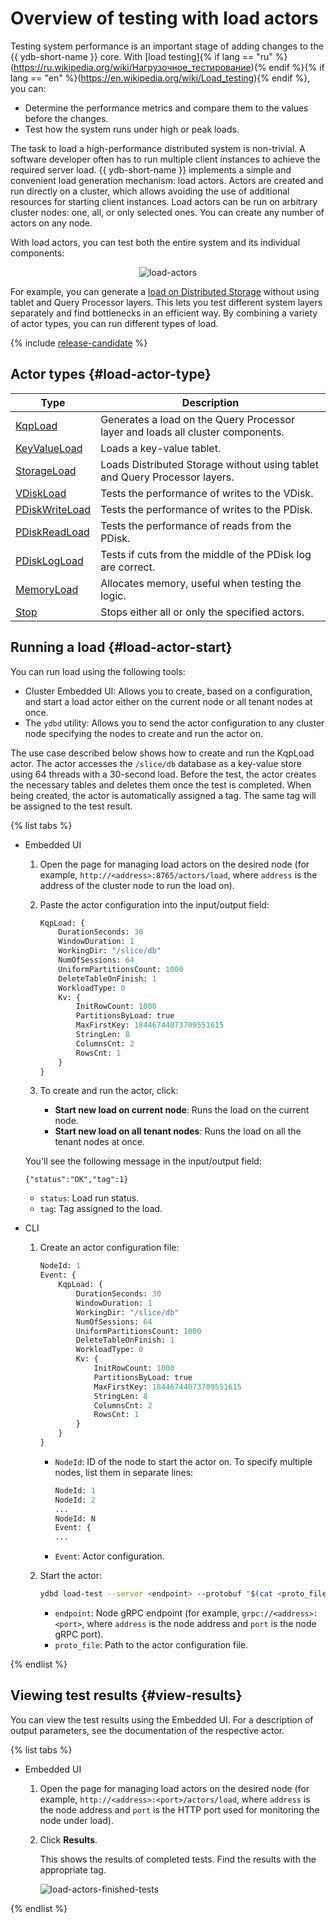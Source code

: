 # Overview of testing with load actors

Testing system performance is an important stage of adding changes to the {{ ydb-short-name }} core. With [load testing]{% if lang == "ru" %}(https://ru.wikipedia.org/wiki/Нагрузочное_тестирование){% endif %}{% if lang == "en" %}(https://en.wikipedia.org/wiki/Load_testing){% endif %}, you can:

* Determine the performance metrics and compare them to the values before the changes.
* Test how the system runs under high or peak loads.

The task to load a high-performance distributed system is non-trivial. A software developer often has to run multiple client instances to achieve the required server load. {{ ydb-short-name }} implements a simple and convenient load generation mechanism: load actors. Actors are created and run directly on a cluster, which allows avoiding the use of additional resources for starting client instances. Load actors can be run on arbitrary cluster nodes: one, all, or only selected ones. You can create any number of actors on any node.

With load actors, you can test both the entire system and its individual components:

<center>

![load-actors](../_assets/load-actors.svg)

</center>

For example, you can generate a [load on Distributed Storage](load-actors-storage.md) without using tablet and Query Processor layers. This lets you test different system layers separately and find bottlenecks in an efficient way. By combining a variety of actor types, you can run different types of load.

{% include [release-candidate](../_includes/trunk.md) %}

## Actor types {#load-actor-type}

| Type | Description |
--- | ---
| [KqpLoad](load-actors-kqp.md) | Generates a load on the Query Processor layer and loads all cluster components. |
| [KeyValueLoad](load-actors-key-value.md) | Loads a key-value tablet. |
| [StorageLoad](load-actors-storage.md) | Loads Distributed Storage without using tablet and Query Processor layers. |
| [VDiskLoad](load-actors-vdisk.md) | Tests the performance of writes to the VDisk. |
| [PDiskWriteLoad](load-actors-pdisk-write.md) | Tests the performance of writes to the PDisk. |
| [PDiskReadLoad](load-actors-pdisk-read.md) | Tests the performance of reads from the PDisk. |
| [PDiskLogLoad](load-actors-pdisk-log.md) | Tests if cuts from the middle of the PDisk log are correct. |
| [MemoryLoad](load-actors-memory.md) | Allocates memory, useful when testing the logic. |
| [Stop](load-actors-stop.md) | Stops either all or only the specified actors. |

## Running a load {#load-actor-start}

You can run load using the following tools:

* Cluster Embedded UI: Allows you to create, based on a configuration, and start a load actor either on the current node or all tenant nodes at once.
* The `ydbd` utility: Allows you to send the actor configuration to any cluster node specifying the nodes to create and run the actor on.

The use case described below shows how to create and run the KqpLoad actor. The actor accesses the `/slice/db` database as a key-value store using 64 threads with a 30-second load. Before the test, the actor creates the necessary tables and deletes them once the test is completed. When being created, the actor is automatically assigned a tag. The same tag will be assigned to the test result.

{% list tabs %}

- Embedded UI

   1. Open the page for managing load actors on the desired node (for example, `http://<address>:8765/actors/load`, where `address` is the address of the cluster node to run the load on).
   1. Paste the actor configuration into the input/output field:

      ```proto
      KqpLoad: {
          DurationSeconds: 30
          WindowDuration: 1
          WorkingDir: "/slice/db"
          NumOfSessions: 64
          UniformPartitionsCount: 1000
          DeleteTableOnFinish: 1
          WorkloadType: 0
          Kv: {
              InitRowCount: 1000
              PartitionsByLoad: true
              MaxFirstKey: 18446744073709551615
              StringLen: 8
              ColumnsCnt: 2
              RowsCnt: 1
          }
      }
      ```

   1. To create and run the actor, click:
      * **Start new load on current node**: Runs the load on the current node.
      * **Start new load on all tenant nodes**: Runs the load on all the tenant nodes at once.

   You'll see the following message in the input/output field:

   ```text
   {"status":"OK","tag":1}
   ```

   * `status`: Load run status.
   * `tag`: Tag assigned to the load.

- CLI

   1. Create an actor configuration file:

      ```proto
      NodeId: 1
      Event: {
          KqpLoad: {
              DurationSeconds: 30
              WindowDuration: 1
              WorkingDir: "/slice/db"
              NumOfSessions: 64
              UniformPartitionsCount: 1000
              DeleteTableOnFinish: 1
              WorkloadType: 0
              Kv: {
                  InitRowCount: 1000
                  PartitionsByLoad: true
                  MaxFirstKey: 18446744073709551615
                  StringLen: 8
                  ColumnsCnt: 2
                  RowsCnt: 1
              }
          }
      }
      ```

      * `NodeId`: ID of the node to start the actor on. To specify multiple nodes, list them in separate lines:

         ```proto
         NodeId: 1
         NodeId: 2
         ...
         NodeId: N
         Event: {
         ...
         ```

      * `Event`: Actor configuration.

   1. Start the actor:

      ```bash
      ydbd load-test --server <endpoint> --protobuf "$(cat <proto_file>)"
      ```

      * `endpoint`: Node gRPC endpoint (for example, `grpc://<address>:<port>`, where `address` is the node address and `port` is the node gRPC port).
      * `proto_file`: Path to the actor configuration file.

{% endlist %}

## Viewing test results {#view-results}

You can view the test results using the Embedded UI. For a description of output parameters, see the documentation of the respective actor.

{% list tabs %}

- Embedded UI

   1. Open the page for managing load actors on the desired node (for example, `http://<address>:<port>/actors/load`, where `address` is the node address and `port` is the HTTP port used for monitoring the node under load).
   1. Click **Results**.

      This shows the results of completed tests. Find the results with the appropriate tag.

      ![load-actors-finished-tests](../_assets/load-actors-finished-tests.png)

{% endlist %}
